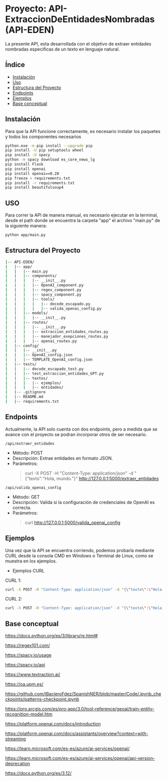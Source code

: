 # Proyecto: API-ExtraccionDeEntidadesNombradas (API-EDEN)

La presente API, esta desarrollada con el objetivo de extraer entidades nombradas especificas de un texto en lenguaje natural.

## Índice

- [Instalación](#instalación)
- [Uso](#uso)
- [Estructura del Proyecto](#estructura-del-proyecto)
- [Endpoints](#endpoints)
- [Ejemplos](#ejemplos)
- [Base conceptual](#base-conceptual)

## Instalación

Para que la API funcione correctamente, es necesario instalar los paquetes y todos los componentes necesarios

```bash
python.exe -m pip install --upgrade pip
pip install -U pip setuptools wheel
pip install -U spacy
python -m spacy download es_core_news_lg
pip install Flask
pip install openai
pip install openai==0.28
pip freeze > requirements.txt
pip install -r requirements.txt
pip install beautifulsoup4
```

## USO

Para correr la API de manera manual, es necesario ejecutar en la terminal, desde el path donde se encuentra la carpeta "app" el archivo "main.py" de la siguiente manera:

```bash
python app/main.py
```

## Estructura del Proyecto

```bash
|-- API-EDEN/
|   |-- app/
|   |   |-- main.py
|   |   |-- components/
|   |   |   |-- __init__.py
|   |   |   |-- OpenAI_component.py
|   |   |   |-- regex_component.py
|   |   |   |-- spacy_component.py
|   |   |   |-- tools/
|   |   |   |   |-- decode_escapado.py
|   |   |   |   |-- valida_openai_config.py
|   |   |-- models/
|   |   |   |-- __init__.py
|   |   |-- routes/
|   |   |   |-- __init__.py
|   |   |   |-- extraccion_entidades_routes.py
|   |   |   |-- manejador_exepciones_routes.py
|   |   |   |-- openai_routes.py
|   |-- config/
|   |   |-- __init__.py
|   |   |-- OpenAI_config.json
|   |   |-- TEMPLATE_OpenAI_config.json
|   |-- tests/
|   |   |-- decode_escapado_test.py
|   |   |-- test_extraccion_entidades_GPT.py
|   |   |-- textos/
|   |   |   |-- ejemplos/
|   |   |   |-- entidades/
|   |-- .gitignore
|   |-- README.md
|   |-- requirements.txt
```

## Endpoints

Actualmente, la API solo cuenta con dos endpoints, pero a medida que se avance con el proyecto se podran incorporar otros de ser necesario.

`/api/extraer_entidades`

- Método: POST
- Descripción: Extrae entidades en formato JSON.
- Parámetros:
  > curl -X POST -H "Content-Type: application/json" -d "{\"texto\":\"Hola, mundo.\"}" http://127.0.0.1:5000/extraer_entidades

`/api/valida_openai_config`

- Método: GET
- Descripción: Valída si la configuración de credenciales de OpenAI es correcta.
- Parámetros:
  > curl http://127.0.0.1:5000/valida_openai_config

## Ejemplos

Una vez que la API se encuentra corriendo, podemos probarla mediante CURL desde la consola CMD en Windows o Terminal de Linux, como se muestra en los ejemplos.

- Ejemplos CURL

CURL 1:

```bash
curl -X POST -H "Content-Type: application/json" -d "{\"texto\":\"Hola, mi nombre es Juan Pérez y vivo en la Calle Falsa 123, Buenos Aires. Mi DNI es 12.345.678 y mi teléfono es 11-2345-6789. También tengo un segundo DNI, el 87.654.321. Puedes contactarme a mi correo electrónico juan.perez@mail.com o a mi teléfono alternativo (11) 4 567-8901. Mi hermana, María Pérez, vive en Avenida Siempreviva 456, Rosario. Su DNI es 98.765.432 y su teléfono es 341-2345-678. Su correo electrónico es maria.perez@mail.com. Recientemente, compré un auto con la patente ABC123 y mi hermana compró uno con la patente DE456FG. Mi tarjeta de crédito es 1234 5678 9012 3456 y la de mi hermana es 7890-1234-5678-9012. Mi número de cuenta es 1234567-8 y el de mi hermana es 8765432/1. Por favor, no compartas esta información con nadie ya que son datos sensibles. Gracias. \"}" http://127.0.0.1:5000/extraer_entidades
```

CURL 2:

```bash
curl -X POST -H "Content-Type: application/json" -d "{\"texto\":\"Hola, mi nombre es Juan Pérez y vivo en la Calle Falsa 123, Buenos Aires. Mi DNI es 12.345.678 y mi teléfono es 11-2345-6789. También tengo un segundo DNI, el 87.654.321. Puedes contactarme a mi correo electrónico juan.perez@mail.com o a mi teléfono alternativo (11) 4 567-8901. Mi hermana, María Pérez, vive en Avenida Siempreviva 456, Rosario. Su DNI es 98.765.432 y su teléfono es 341-2345-678. Su correo electrónico es maria.perez@mail.com. Recientemente, compré un auto con la patente ABC123 y mi hermana compró uno con la patente DE456FG. Mi tarjeta de crédito es 1234 5678 9012 3456 y la de mi hermana es 7890-1234-5678-9012. Mi número de cuenta es 1234567-8 y el de mi hermana es 8765432/1. Por favor, no compartas esta información con nadie ya que son datos sensibles. Gracias. En la mágica Avenida de los Sueños, donde las Calles se entrelazan como historias encantadas, vivía Juan Pérez, el guardián del Pasaje de las Maravillas. Su DNI, con el número dd ddd ddd, era un secreto celosamente protegido. El Teléfono misterioso, 11-2345-6789, resonaba como un encantamiento en la Plaza de los Misterios. María Pérez, la exploradora de la Colonia de las Mariposas, poseía una Tarjeta con el código mágico: 7890-1234-5678-9012. Su Cuenta, marcada como ddddddd/d, era un tesoro escondido en la Calle de los Tesoros. El Correo electrónico, maria.perez@mail.com, era una puerta a su mundo secreto. En el Camino de los Deseos, los coches exhibían Patentes únicas. Juan manejaba el XXdddXX, mientras que María conducía el XXXddd. Las letras y números en sus autos eran como un lenguaje codificado en el Cruce de las Letras. En el Barrio de los Misterios, las historias se tejían con las Tarjetas de Crédito, y los números 1234 5678 9012 3456 eran la clave de acceso a la Galería de los Tesoros. La Avenida de los Secretos albergaba el misterioso Correo electrónico, juan.perez@mail.com, una dirección exclusiva conocida solo por unos pocos. Estas entidades se entrelazaban en una danza encantada en la Carrera de las Estrellas, donde los números y las letras cobraban vida en cada Esquina. En la Colonia de los Sueños, la magia de los DNI, Teléfonos, Correos electrónicos, Tarjetas, Cuentas y Patentes creaba un tejido místico que solo aquellos con ojos curiosos podían descifrar. Generar un texto de ficción con un número específico de entidades puede ser un desafío, ya que la generación de texto es un proceso creativo y no hay garantía de que se obtendrán un número exacto de entidades en cada categoría. Sin embargo, puedo proporcionarte un texto ficticio que incluye múltiples instancias de las entidades que has especificado, tratando de cumplir con tus requisitos. Había una vez en la bulliciosa Calle del Sol, donde las Avenidas entrelazaban historias y los Pasajes susurraban secretos. En este vibrante Barrio, las vidas se entrecruzaban como los caminos de una Colonia en constante movimiento. Juan Pérez, dueño de la Tarjeta dorada con números mágicos, caminaba por la Plaza central. Su DNI, guardado en el bolsillo con formato dd ddd ddd, era un misterio para los curiosos. La multitud en el Pje. de las Mariposas se emocionaba al escuchar su número de Teléfono, 11-2345-6789, una melodía única en la Ciudad.Mientras tanto, en el rincón tranquilo de la Calle de las Sombras, María Pérez guardaba celosamente su Correo electrónico, maria.perez@mail.com. Su Cuenta secreta, marcada como dddddd-d, era un enigma para los vecinos curiosos. El misterioso Patrón de su coche, XXdddXX, dejaba una huella intrigante en cada esquina de la Av. de los Sueños.\"}" http://127.0.0.1:5000/extraer_entidades
```

## Base conceptual

https://docs.python.org/es/3/library/re.html#

https://regex101.com/

https://spacy.io/usage

https://spacy.io/api

https://www.textraction.ai/

https://oa.upm.es/

https://github.com/IBacieroFdez/SpanishNER/blob/master/Code/.ipynb_checkpoints/patterns-checkpoint.ipynb

https://pro.arcgis.com/es/pro-app/3.0/tool-reference/geoai/train-entity-recognition-model.htm

https://platform.openai.com/docs/introduction

https://platform.openai.com/docs/assistants/overview?context=with-streaming

https://learn.microsoft.com/es-es/azure/ai-services/openai/

https://learn.microsoft.com/es-es/azure/ai-services/openai/api-version-deprecation

https://docs.python.org/es/3.12/
